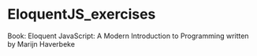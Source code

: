 # EloquentJS_exercises 

Book: Eloquent JavaScript: A Modern Introduction to Programming written by Marijn Haverbeke
